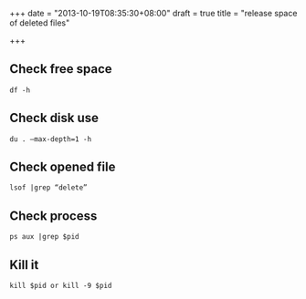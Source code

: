 +++
date = "2013-10-19T08:35:30+08:00"
draft = true
title = "release space of deleted files"

+++



## Check free space

`df -h`

## Check disk use

`du . –max-depth=1 -h`

## Check opened file

`lsof |grep “delete”`

## Check process

`ps aux |grep $pid`

## Kill it

`kill $pid or kill -9 $pid`